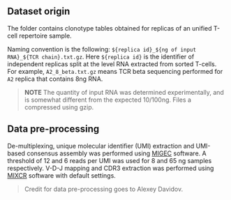 ## Dataset origin

The folder contains clonotype tables obtained for replicas of an unified T-cell repertoire sample.

Naming convention is the following: ``${replica id}_${ng of input RNA}_${TCR chain}.txt.gz``. Here ``${replica id}`` is the identifier of independent replicas split at the level RNA extracted from sorted T-cells. For example, ``A2_8_beta.txt.gz`` means TCR beta sequencing performed for ``A2`` replica that contains 8ng RNA.

> **NOTE** The quantity of input RNA was determined experimentally, and is somewhat different from the expected 10/100ng. Files a compressed using gzip.

## Data pre-processing

De-multiplexing, unique molecular identifier (UMI) extraction and UMI-based consensus assembly was performed using [MIGEC](https://github.com/mikessh/migec) software. A threshold of 12 and 6 reads per UMI was used for 8 and 65 ng samples respectively. V-D-J mapping and CDR3 extraction was performed using [MIXCR](https://github.com/milaboratory/mixcr) software with default settings.

> Credit for data pre-processing goes to Alexey Davidov.
